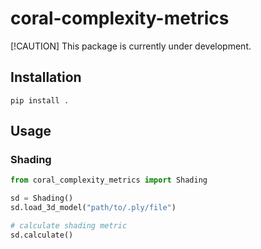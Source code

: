 # coral-complexity-metrics

[!CAUTION]
This package is currently under development.

## Installation

```
pip install .
```

## Usage

### Shading

```python
from coral_complexity_metrics import Shading

sd = Shading()
sd.load_3d_model("path/to/.ply/file")

# calculate shading metric
sd.calculate()
```